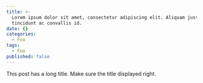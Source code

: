 ```yaml
---
title: >-
  Lorem ipsum dolor sit amet, consectetur adipiscing elit. Aliquam justo turpis,
  tincidunt ac convallis id.
date: {}
categories:
  - Foo
tags:
  - Foo
published: false
---
```


This post has a long title. Make sure the title displayed right.
